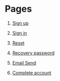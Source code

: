 # Pages
1) <a href="https://ruslanashr.github.io/pages_to_hw1/sign-up.html">Sign up</a>

2) <a href="https://ruslanashr.github.io/pages_to_hw1/sign-in.html">Sign in</a>

3) <a href="https://ruslanashr.github.io/pages_to_hw1/reset.html">Reset</a>

4) <a href="https://ruslanashr.github.io/pages_to_hw1/recoveryPassword.html">Recovery password</a>

5) <a href="https://ruslanashr.github.io/pages_to_hw1/emailSend.html">Email Send</a>

6) <a href="https://ruslanashr.github.io/pages_to_hw1/completeaccount">Complete account</a>
